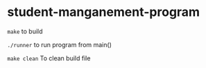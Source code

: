 # student-manganement-program
`make` to build

`./runner` to run program from main()

`make clean` To clean build file
